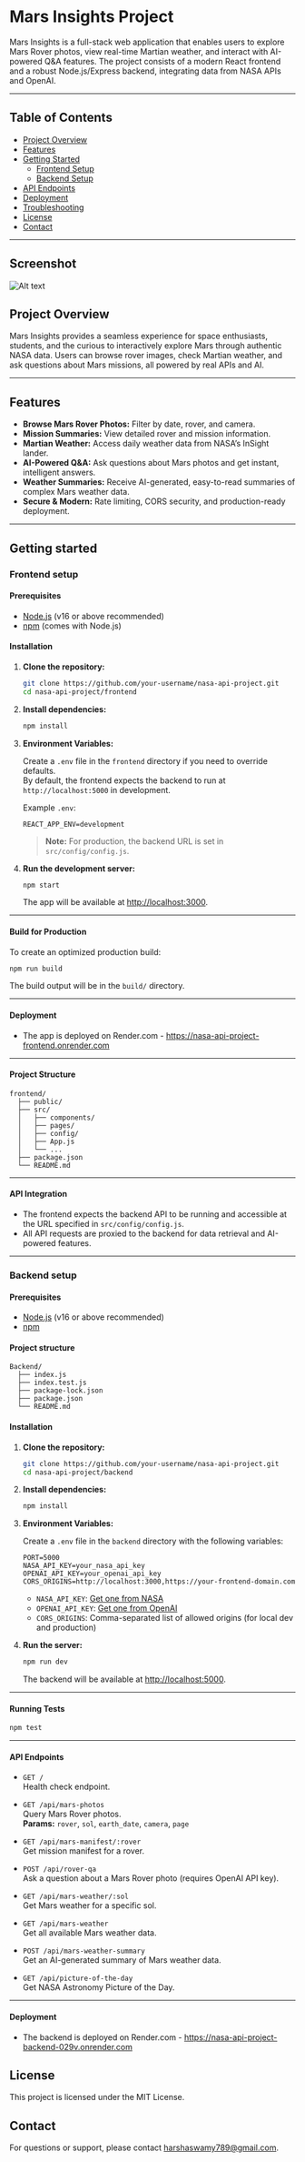 # Mars Insights Project

Mars Insights is a full-stack web application that enables users to explore Mars Rover photos, view real-time Martian weather, and interact with AI-powered Q&A features. The project consists of a modern React frontend and a robust Node.js/Express backend, integrating data from NASA APIs and OpenAI.

---

## Table of Contents

- [Project Overview](#project-overview)
- [Features](#features)
- [Getting Started](#getting-started)
  - [Frontend Setup](#frontend-setup)
  - [Backend Setup](#backend-setup)
- [API Endpoints](#api-endpoints)
- [Deployment](#deployment)
- [Troubleshooting](#troubleshooting)
- [License](#license)
- [Contact](#contact)

---
## Screenshot
![Alt text](nasa-api-project/screenshots/screenshot1.png?raw=true "Optional Title")

## Project Overview

Mars Insights provides a seamless experience for space enthusiasts, students, and the curious to interactively explore Mars through authentic NASA data. Users can browse rover images, check Martian weather, and ask questions about Mars missions, all powered by real APIs and AI.

---



## Features

- **Browse Mars Rover Photos:** Filter by date, rover, and camera.
- **Mission Summaries:** View detailed rover and mission information.
- **Martian Weather:** Access daily weather data from NASA’s InSight lander.
- **AI-Powered Q&A:** Ask questions about Mars photos and get instant, intelligent answers.
- **Weather Summaries:** Receive AI-generated, easy-to-read summaries of complex Mars weather data.
- **Secure & Modern:** Rate limiting, CORS security, and production-ready deployment.

---

## Getting started
### Frontend setup
#### Prerequisites

- [Node.js](https://nodejs.org/) (v16 or above recommended)
- [npm](https://www.npmjs.com/) (comes with Node.js)

#### Installation

1. **Clone the repository:**
   ```bash
   git clone https://github.com/your-username/nasa-api-project.git
   cd nasa-api-project/frontend
   ```

2. **Install dependencies:**
   ```bash
   npm install
   ```

3. **Environment Variables:**

   Create a `.env` file in the `frontend` directory if you need to override defaults.  
   By default, the frontend expects the backend to run at `http://localhost:5000` in development.

   Example `.env`:
   ```
   REACT_APP_ENV=development
   ```

   > **Note:** For production, the backend URL is set in `src/config/config.js`.

4. **Run the development server:**
   ```bash
   npm start
   ```
   The app will be available at [http://localhost:3000](http://localhost:3000).

---

#### Build for Production

To create an optimized production build:

```bash
npm run build
```

The build output will be in the `build/` directory.

---

#### Deployment

- The app is  deployed on Render.com - https://nasa-api-project-frontend.onrender.com
---

#### Project Structure

```
frontend/
  ├── public/
  ├── src/
  │   ├── components/
  │   ├── pages/
  │   ├── config/
  │   ├── App.js
  │   └── ...
  ├── package.json
  └── README.md
```

---

#### API Integration

- The frontend expects the backend API to be running and accessible at the URL specified in `src/config/config.js`.
- All API requests are proxied to the backend for data retrieval and AI-powered features.

---
### Backend setup
#### Prerequisites

- [Node.js](https://nodejs.org/) (v16 or above recommended)
- [npm](https://www.npmjs.com/)

#### Project structure
```
Backend/
  ├── index.js
  ├── index.test.js
  ├── package-lock.json 
  ├── package.json
  └── README.md
```

#### Installation

1. **Clone the repository:**
   ```bash
   git clone https://github.com/your-username/nasa-api-project.git
   cd nasa-api-project/backend
   ```

2. **Install dependencies:**
   ```bash
   npm install
   ```

3. **Environment Variables:**

   Create a `.env` file in the `backend` directory with the following variables:

   ```
   PORT=5000
   NASA_API_KEY=your_nasa_api_key
   OPENAI_API_KEY=your_openai_api_key
   CORS_ORIGINS=http://localhost:3000,https://your-frontend-domain.com
   ```

   - `NASA_API_KEY`: [Get one from NASA](https://api.nasa.gov/)
   - `OPENAI_API_KEY`: [Get one from OpenAI](https://platform.openai.com/)
   - `CORS_ORIGINS`: Comma-separated list of allowed origins (for local dev and production)

4. **Run the server:**
   ```bash
   npm run dev
   ```
   The backend will be available at [http://localhost:5000](http://localhost:5000).

---

#### Running Tests

```bash
npm test
```

---

#### API Endpoints

- `GET /`  
  Health check endpoint.

- `GET /api/mars-photos`  
  Query Mars Rover photos.  
  **Params:** `rover`, `sol`, `earth_date`, `camera`, `page`

- `GET /api/mars-manifest/:rover`  
  Get mission manifest for a rover.

- `POST /api/rover-qa`  
  Ask a question about a Mars Rover photo (requires OpenAI API key).

- `GET /api/mars-weather/:sol`  
  Get Mars weather for a specific sol.

- `GET /api/mars-weather`  
  Get all available Mars weather data.

- `POST /api/mars-weather-summary`  
  Get an AI-generated summary of Mars weather data.

- `GET /api/picture-of-the-day`  
  Get NASA Astronomy Picture of the Day.

---

#### Deployment

- The backend is deployed on Render.com - https://nasa-api-project-backend-029v.onrender.com

## License

This project is licensed under the MIT License.

## Contact

For questions or support, please contact [harshaswamy789@gmail.com](mailto:harshaswamy789@gmail.com).




